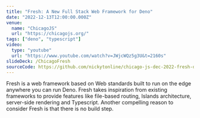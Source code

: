 ```yaml
---
title: "Fresh: A New Full Stack Web Framework for Deno"
date: "2022-12-13T12:00:00.000Z"
venue:
  name: "ChicagoJS"
  url: "https://chicagojs.org/"
tags: ["deno", "typescript"]
video:
  type: "youtube"
  url: "https://www.youtube.com/watch?v=JWjcWQz5g3U&t=2160s"
slideDeck: /ChicagoFresh
sourceCode: https://github.com/nickytonline/chicago-js-dec-2022-fresh-demo
---
```


Fresh is a web framework based on Web standards built to run on the edge anywhere you can run Deno. Fresh takes inspiration from existing frameworks to provide features like file-based routing, Islands architecture, server-side rendering and Typescript. Another compelling reason to consider Fresh is that there is no build step.
